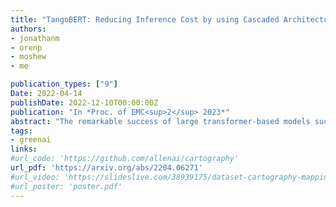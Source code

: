 ```yaml
---
title: "TangoBERT: Reducing Inference Cost by using Cascaded Architecture"
authors:
- jonathanm
- orenp
- moshew
- me

publication_types: ["9"]
Date: 2022-04-14
publishDate: 2022-12-10T00:00:00Z
publication: "In *Proc. of EMC<sup>2</sup> 2023*"
abstract: "The remarkable success of large transformer-based models such as BERT, RoBERTa and XLNet in many NLP tasks comes with a large increase in monetary and environmental cost due to their high computational load and energy consumption. In order to reduce this computational load in inference time, we present TangoBERT, a cascaded model architecture in which instances are first processed by an efficient but less accurate first tier model, and only part of those instances are additionally processed by a less efficient but more accurate second tier model. The decision of whether to apply the second tier model is based on a confidence score produced by the first tier model. Our simple method has several appealing practical advantages compared to standard cascading approaches based on multi-layered transformer models. First, it enables higher speedup gains (average lower latency). Second, it takes advantage of batch size optimization for cascading, which increases the relative inference cost reductions. We report TangoBERT inference CPU speedup on four text classification GLUE tasks and on one reading comprehension task. Experimental results show that TangoBERT outperforms efficient early exit baseline models; on the the SST-2 task, it achieves an accuracy of 93.9% with a CPU speedup of 8.2x."
tags:
- greenai
links:
#url_code: 'https://github.com/allenai/cartography'
url_pdf: 'https://arxiv.org/abs/2204.06271'
#url_video: 'https://slideslive.com/38939175/dataset-cartography-mapping-and-diagnosing-datasets-with-training-dynamics'
#url_poster: 'poster.pdf'
---
```

